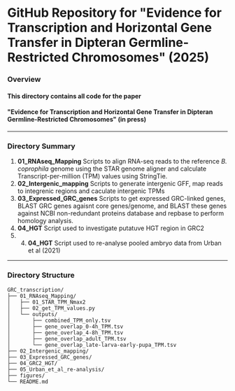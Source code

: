 # GitHub Repository for "Evidence for Transcription and Horizontal Gene Transfer in Dipteran Germline-Restricted Chromosomes" (2025)

### Overview

#### This directory contains all code for the paper 
#### "Evidence for Transcription and Horizontal Gene Transfer in Dipteran Germline-Restricted Chromosomes" (in press)
---

### Directory Summary

1. **01_RNAseq_Mapping** Scripts to align RNA-seq reads to the reference _B. coprophila_ genome using the STAR genome aligner and calculate Transcript-per-million (TPM) values using StringTie.  
2. **02_Intergenic_mapping** Scripts to generate intergenic GFF, map reads to integrenic regions and caculate intergenic TPMs
3. **03_Expressed_GRC_genes** Scripts to get expressed GRC-linked genes, BLAST GRC genes agaisnt core genes/genome, and BLAST these genes against NCBI non-redundant proteins database and repbase to perform homology analysis.  
4. **04_HGT** Script used to investigate putatuve HGT region in GRC2
5. 4. **04_HGT** Script used to re-analyse pooled ambryo data from Urban et al (2021) 
---

### Directory Structure
```text
GRC_transcription/
├── 01_RNAseq_Mapping/
│   ├── 01_STAR_TPM_Nmax2
│   ├── 02_get_TPM_values.py
│   └── outputs/
│       ├── combined_TPM_only.tsv
│       ├── gene_overlap_0-4h_TPM.tsv
│       ├── gene_overlap_4-8h_TPM.tsv
│       ├── gene_overlap_adult_TPM.tsv
│       └── gene_overlap_late-larva-early-pupa_TPM.tsv
├── 02_Intergenic_mapping/
├── 03_Expressed_GRC_genes/
├── 04_GRC2_HGT/
├── 05_Urban_et_al_re-analysis/
├── figures/
└── README.md
```
